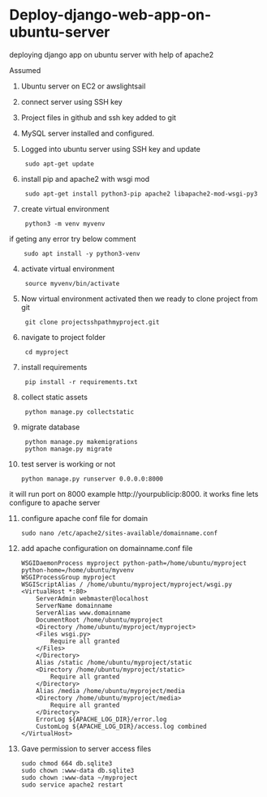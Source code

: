 # Deploy-django-web-app-on-ubuntu-server
deploying django app on ubuntu server with help of apache2

Assumed

1. Ubuntu server on EC2 or awslightsail
2. connect server using SSH key
3. Project files in github and ssh key added to git
4. MySQL server installed and configured.

1. Logged into ubuntu server using SSH key and update

		sudo apt-get update
		
2. install pip and apache2 with wsgi mod

		sudo apt-get install python3-pip apache2 libapache2-mod-wsgi-py3
		
3. create virtual environment 

		python3 -m venv myvenv
		
if geting any error try below comment

		sudo apt install -y python3-venv
		
4. activate virtual environment

		source myvenv/bin/activate

5. Now virtual environment activated then we ready to clone project from git

		git clone projectsshpathmyproject.git
		
6. navigate to project folder

		cd myproject
		
7. install requirements

		pip install -r requirements.txt
		
8. collect static assets

		python manage.py collectstatic
		
9. migrate database

		python manage.py makemigrations
		python manage.py migrate
		
10. test server is working or not

		python manage.py runserver 0.0.0.0:8000
		
it will run port on 8000 example http://yourpublicip:8000. it works fine lets configure to apache server

11. configure apache conf file for domain

		sudo nano /etc/apache2/sites-available/domainname.conf

12. add apache configuration on domainname.conf file

		WSGIDaemonProcess myproject python-path=/home/ubuntu/myproject python-home=/home/ubuntu/myvenv
		WSGIProcessGroup myproject
		WSGIScriptAlias / /home/ubuntu/myproject/myproject/wsgi.py
		<VirtualHost *:80>
			ServerAdmin webmaster@localhost
    		ServerName domainname
    		ServerAlias www.domainname
    		DocumentRoot /home/ubuntu/myproject
   			<Directory /home/ubuntu/myproject/myproject>
 			<Files wsgi.py>
 				Require all granted
 			</Files>
  			</Directory>
 			Alias /static /home/ubuntu/myproject/static
  			<Directory /home/ubuntu/myproject/static>
        		Require all granted
   			</Directory>
			Alias /media /home/ubuntu/myproject/media
  			<Directory /home/ubuntu/myproject/media>
        		Require all granted
   			</Directory>
    		ErrorLog ${APACHE_LOG_DIR}/error.log
    		CustomLog ${APACHE_LOG_DIR}/access.log combined
		</VirtualHost>
		
13. Gave permission to server access files

		sudo chmod 664 db.sqlite3
		sudo chown :www-data db.sqlite3
		sudo chown :www-data ~/myproject
		sudo service apache2 restart
    
		
		
 
 
 


	
